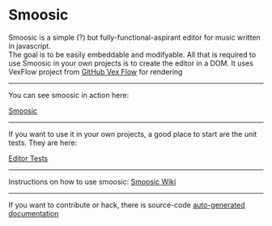 # Smoosic

Smoosic is a simple (?) but fully-functional-aspirant editor for music written in javascript.  
The goal is to be
easily embeddable and modifyable.  All that is required to use Smoosic in your own projects is to create the editor in a DOM.   It uses VexFlow
project from [GitHub Vex Flow](https://github.com/0xfe/vexflow) for rendering

---

You can see smoosic in action here:

[Smoosic](https://aarondavidnewman.github.io/Smoosic/release/html/smoosic.html)

---

If you want to use it in your own projects, a good place to start are the unit tests.  They are here:

[Editor Tests](https://aarondavidnewman.github.io/Smoosic/release/html/tests.html)

---

Instructions on how to use smoosic:
[Smoosic Wiki](https://github.com/AaronDavidNewman/Smoosic/wiki)

---
If you want to contribute or hack, there is source-code [auto-generated documentation](https://github.com/AaronDavidNewman/Smoosic/wiki/Source-Documentation)
